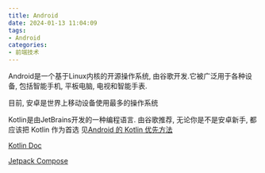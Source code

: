 ```yaml
---
title: Android
date: 2024-01-13 11:04:09
tags:
- Android
categories: 
- 前端技术
---
```

Android是一个基于Linux内核的开源操作系统, 由谷歌开发.它被广泛用于各种设备, 包括智能手机, 平板电脑, 电视和智能手表.

目前, 安卓是世界上移动设备使用最多的操作系统

Kotlin是由JetBrains开发的一种编程语言. 由谷歌推荐, 无论你是不是安卓新手, 都应该把 Kotlin 作为首选 见[Android 的 Kotlin 优先方法](https://android-docs.cn/kotlin/first)

[Kotlin Doc](https://kotlinlang.org/docs/home.html)

[Jetpack Compose](https://android-docs.cn/develop/ui/compose/documentation)